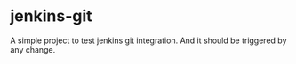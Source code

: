 # jenkins-git


A simple project to test jenkins git integration.
And it should be triggered by any change.
